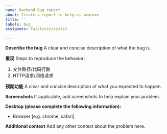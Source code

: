 ```yaml
---
name: Backend Bug report
about: Create a report to help us improve
title: ''
labels: bug
assignees: Twistzzzzzzzzzzz

---
```


**Describe the bug**
A clear and concise description of what the bug is.

**重现**
Steps to reproduce the behavior:
1. 文件路径/代码行数
2. HTTP请求/网络请求

**预期功能**
A clear and concise description of what you expected to happen.

**Screenshots**
If applicable, add screenshots to help explain your problem.

**Desktop (please complete the following information):**
 - Browser [e.g. chrome, safari]

**Additional context**
Add any other context about the problem here.
